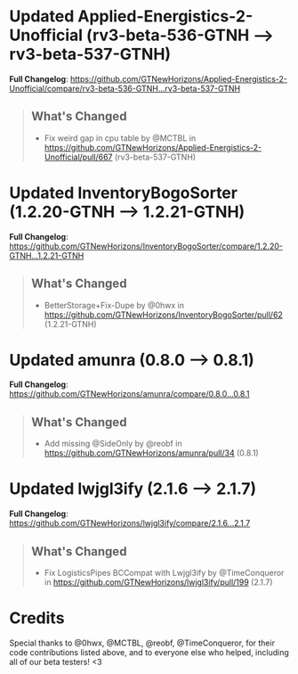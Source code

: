 # Updated Applied-Energistics-2-Unofficial (rv3-beta-536-GTNH -->  rv3-beta-537-GTNH)
**Full Changelog**: https://github.com/GTNewHorizons/Applied-Energistics-2-Unofficial/compare/rv3-beta-536-GTNH...rv3-beta-537-GTNH
>## What's Changed
> * Fix weird gap in cpu table by @MCTBL in https://github.com/GTNewHorizons/Applied-Energistics-2-Unofficial/pull/667 (rv3-beta-537-GTNH)
>

# Updated InventoryBogoSorter (1.2.20-GTNH -->  1.2.21-GTNH)
**Full Changelog**: https://github.com/GTNewHorizons/InventoryBogoSorter/compare/1.2.20-GTNH...1.2.21-GTNH
>## What's Changed
> * BetterStorage+Fix-Dupe by @0hwx in https://github.com/GTNewHorizons/InventoryBogoSorter/pull/62 (1.2.21-GTNH)
>

# Updated amunra (0.8.0 -->  0.8.1)
**Full Changelog**: https://github.com/GTNewHorizons/amunra/compare/0.8.0...0.8.1
>## What's Changed
> * Add missing @SideOnly by @reobf in https://github.com/GTNewHorizons/amunra/pull/34 (0.8.1)
>

# Updated lwjgl3ify (2.1.6 -->  2.1.7)
**Full Changelog**: https://github.com/GTNewHorizons/lwjgl3ify/compare/2.1.6...2.1.7
>## What's Changed
> * Fix LogisticsPipes BCCompat with Lwjgl3ify by @TimeConqueror in https://github.com/GTNewHorizons/lwjgl3ify/pull/199 (2.1.7)
>

# Credits
Special thanks to @0hwx, @MCTBL, @reobf, @TimeConqueror, for their code contributions listed above, and to everyone else who helped, including all of our beta testers! <3